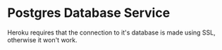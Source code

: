 # Postgres Database Service
Heroku requires that the connection to it's database is made using SSL, otherwise it won't work.
